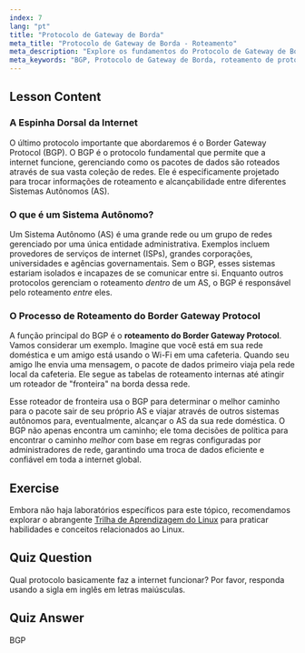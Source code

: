```yaml
---
index: 7
lang: "pt"
title: "Protocolo de Gateway de Borda"
meta_title: "Protocolo de Gateway de Borda - Roteamento"
meta_description: "Explore os fundamentos do Protocolo de Gateway de Borda (BGP), o protocolo central que possibilita o roteamento na internet. Aprenda como o BGP facilita a comunicação entre sistemas autônomos e os princípios do roteamento do protocolo de gateway de borda."
meta_keywords: "BGP, Protocolo de Gateway de Borda, roteamento de protocolo de gateway de borda, roteamento de internet, sistemas autônomos, rede Linux, tutorial BGP, protocolos de rede"
---
```


## Lesson Content

### A Espinha Dorsal da Internet

O último protocolo importante que abordaremos é o Border Gateway Protocol (BGP). O BGP é o protocolo fundamental que permite que a internet funcione, gerenciando como os pacotes de dados são roteados através de sua vasta coleção de redes. Ele é especificamente projetado para trocar informações de roteamento e alcançabilidade entre diferentes Sistemas Autônomos (AS).

### O que é um Sistema Autônomo?

Um Sistema Autônomo (AS) é uma grande rede ou um grupo de redes gerenciado por uma única entidade administrativa. Exemplos incluem provedores de serviços de internet (ISPs), grandes corporações, universidades e agências governamentais. Sem o BGP, esses sistemas estariam isolados e incapazes de se comunicar entre si. Enquanto outros protocolos gerenciam o roteamento _dentro_ de um AS, o BGP é responsável pelo roteamento _entre_ eles.

### O Processo de Roteamento do Border Gateway Protocol

A função principal do BGP é o **roteamento do Border Gateway Protocol**. Vamos considerar um exemplo. Imagine que você está em sua rede doméstica e um amigo está usando o Wi-Fi em uma cafeteria. Quando seu amigo lhe envia uma mensagem, o pacote de dados primeiro viaja pela rede local da cafeteria. Ele segue as tabelas de roteamento internas até atingir um roteador de "fronteira" na borda dessa rede.

Esse roteador de fronteira usa o BGP para determinar o melhor caminho para o pacote sair de seu próprio AS e viajar através de outros sistemas autônomos para, eventualmente, alcançar o AS da sua rede doméstica. O BGP não apenas encontra um caminho; ele toma decisões de política para encontrar o caminho _melhor_ com base em regras configuradas por administradores de rede, garantindo uma troca de dados eficiente e confiável em toda a internet global.

## Exercise

Embora não haja laboratórios específicos para este tópico, recomendamos explorar o abrangente [Trilha de Aprendizagem do Linux](https://labex.io/pt/learn/linux) para praticar habilidades e conceitos relacionados ao Linux.

## Quiz Question

Qual protocolo basicamente faz a internet funcionar? Por favor, responda usando a sigla em inglês em letras maiúsculas.

## Quiz Answer

BGP
